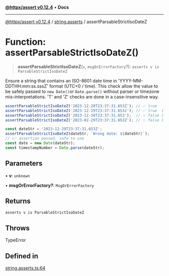 [**@httpx/assert v0.12.4**](../../README.md) • **Docs**

***

[@httpx/assert v0.12.4](../../README.md) / [string.asserts](../README.md) / assertParsableStrictIsoDateZ

# Function: assertParsableStrictIsoDateZ()

> **assertParsableStrictIsoDateZ**(`v`, `msgOrErrorFactory`?): `asserts v is ParsableStrictIsoDateZ`

Ensure a string that contains an ISO-8601 date time in 'YYYY-MM-DDTHH:mm:ss.sssZ'
format (UTC+0 / time). This check allow the value to be safely passed to `new Date()`or `Date.parse()`
without parser or timezone mis-interpretations. 'T' and 'Z' checks are done in a case-insensitive way.

```typescript
assertParsableStrictIsoDateZ('2023-12-28T23:37:31.653Z'); // ✅ true
assertParsableStrictIsoDateZ('2023-12-29T23:37:31.653z'); // ✅ true  (case-insensitive works)
assertParsableStrictIsoDateZ('2023-12-28T23:37:31.653');  // 💥 false (missing 'Z')
assertParsableStrictIsoDateZ('2023-02-29T23:37:31.653Z'); // 💥 false (No 29th february in 2023)

const dateStr = '2023-12-29T23:37:31.653Z';
assertParsableStrictIsoDateZ(dateStr, `Wrong date: ${dateStr}`);
// 👉 assertion passed, safe to use
const date = new Date(dateStr);
const timestampNumber = Date.parse(dateStr);
```

## Parameters

• **v**: `unknown`

• **msgOrErrorFactory?**: `MsgOrErrorFactory`

## Returns

`asserts v is ParsableStrictIsoDateZ`

## Throws

TypeError

## Defined in

[string.asserts.ts:64](https://github.com/belgattitude/httpx/blob/acde85be3548fccd6cc1a311d7f8d4419e2b6ce0/packages/assert/src/string.asserts.ts#L64)
